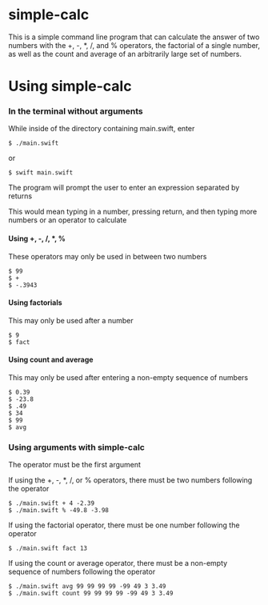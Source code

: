 # simple-calc

This is a simple command line program that can calculate the answer of two numbers with the +, -, *, /, and % operators, the factorial of a single number, as well as the count and average of an arbitrarily large set of numbers.

# Using simple-calc

### In the terminal without arguments
While inside of the directory containing main.swift, enter 

`$ ./main.swift`

or 

`$ swift main.swift`

The program will prompt the user to enter an expression separated by returns

This would mean typing in a number, pressing return, and then typing more numbers or an operator to calculate

#### Using +, -, /, *, %

These operators may only be used in between two numbers 

```
$ 99
$ +
$ -.3943
```

#### Using factorials

This may only be used after a number

```
$ 9
$ fact
```

#### Using count and average

This may only be used after entering a non-empty sequence of numbers

```
$ 0.39
$ -23.8
$ .49
$ 34
$ 99
$ avg
```




### Using arguments with simple-calc

The operator must be the first argument

If using the +, -, *, /, or % operators, there must be two numbers following the operator

```
$ ./main.swift + 4 -2.39
$ ./main.swift % -49.8 -3.98
```

If using the factorial operator, there must be one number following the operator

```
$ ./main.swift fact 13
```

If using the count or average operator, there must be a non-empty sequence of numbers following the operator
 
```
$ ./main.swift avg 99 99 99 99 -99 49 3 3.49
$ ./main.swift count 99 99 99 99 -99 49 3 3.49
```
